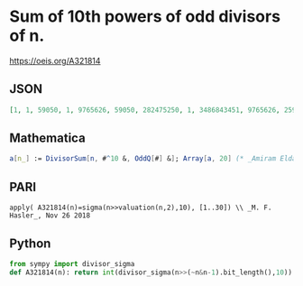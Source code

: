# Sum of 10th powers of odd divisors of n\.
https://oeis.org/A321814
## JSON
```JSON
[1, 1, 59050, 1, 9765626, 59050, 282475250, 1, 3486843451, 9765626, 25937424602, 59050, 137858491850, 282475250, 576660215300, 1, 2015993900450, 3486843451, 6131066257802, 9765626, 16680163512500, 25937424602, 41426511213650, 59050]
```
## Mathematica
```Mathematica
a[n_] := DivisorSum[n, #^10 &, OddQ[#] &]; Array[a, 20] (* _Amiram Eldar_, Dec 07 2018 *)
```
## PARI
```PARI
apply( A321814(n)=sigma(n>>valuation(n,2),10), [1..30]) \\ _M. F. Hasler_, Nov 26 2018
```
## Python
```Python
from sympy import divisor_sigma
def A321814(n): return int(divisor_sigma(n>>(~n&n-1).bit_length(),10)) # _Chai Wah Wu_, Jul 16 2022
```
